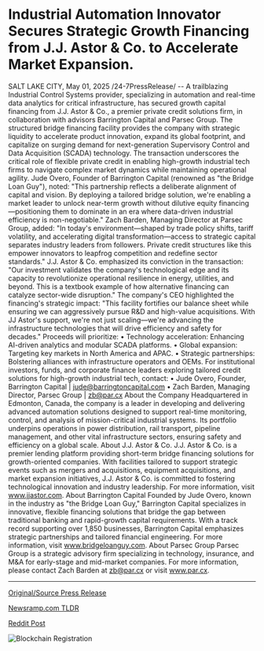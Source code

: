 # Industrial Automation Innovator Secures Strategic Growth Financing from J.J. Astor & Co. to Accelerate Market Expansion.

SALT LAKE CITY, May 01, 2025 /24-7PressRelease/ -- A trailblazing Industrial Control Systems provider, specializing in automation and real-time data analytics for critical infrastructure, has secured growth capital financing from J.J. Astor & Co., a premier private credit solutions firm, in collaboration with advisors Barrington Capital and Parsec Group.  The structured bridge financing facility provides the company with strategic liquidity to accelerate product innovation, expand its global footprint, and capitalize on surging demand for next-generation Supervisory Control and Data Acquisition (SCADA) technology. The transaction underscores the critical role of flexible private credit in enabling high-growth industrial tech firms to navigate complex market dynamics while maintaining operational agility.  Jude Overo, Founder of Barrington Capital (renowned as "the Bridge Loan Guy"), noted: "This partnership reflects a deliberate alignment of capital and vision. By deploying a tailored bridge solution, we're enabling a market leader to unlock near-term growth without dilutive equity financing—positioning them to dominate in an era where data-driven industrial efficiency is non-negotiable."  Zach Barden, Managing Director at Parsec Group, added: "In today's environment—shaped by trade policy shifts, tariff volatility, and accelerating digital transformation—access to strategic capital separates industry leaders from followers. Private credit structures like this empower innovators to leapfrog competition and redefine sector standards."  J.J. Astor & Co. emphasized its conviction in the transaction: "Our investment validates the company's technological edge and its capacity to revolutionize operational resilience in energy, utilities, and beyond. This is a textbook example of how alternative financing can catalyze sector-wide disruption."  The company's CEO highlighted the financing's strategic impact: "This facility fortifies our balance sheet while ensuring we can aggressively pursue R&D and high-value acquisitions. With JJ Astor's support, we're not just scaling—we're advancing the infrastructure technologies that will drive efficiency and safety for decades."  Proceeds will prioritize:  •	Technology acceleration: Enhancing AI-driven analytics and modular SCADA platforms. •	Global expansion: Targeting key markets in North America and APAC. •	Strategic partnerships: Bolstering alliances with infrastructure operators and OEMs.  For institutional investors, funds, and corporate finance leaders exploring tailored credit solutions for high-growth industrial tech, contact:  •	Jude Overo, Founder, Barrington Capital | jude@barringtoncapital.com •	Zach Barden, Managing Director, Parsec Group | zb@par.cx  About the Company Headquartered in Edmonton, Canada, the company is a leader in developing and delivering advanced automation solutions designed to support real-time monitoring, control, and analysis of mission-critical industrial systems. Its portfolio underpins operations in power distribution, rail transport, pipeline management, and other vital infrastructure sectors, ensuring safety and efficiency on a global scale.  About J.J. Astor & Co. J.J. Astor & Co. is a premier lending platform providing short-term bridge financing solutions for growth-oriented companies. With facilities tailored to support strategic events such as mergers and acquisitions, equipment acquisitions, and market expansion initiatives, J.J. Astor & Co. is committed to fostering technological innovation and industry leadership. For more information, visit www.jjastor.com.  About Barrington Capital Founded by Jude Overo, known in the industry as "the Bridge Loan Guy," Barrington Capital specializes in innovative, flexible financing solutions that bridge the gap between traditional banking and rapid-growth capital requirements. With a track record supporting over 1,850 businesses, Barrington Capital emphasizes strategic partnerships and tailored financial engineering. For more information, visit www.bridgeloanguy.com.  About Parsec Group Parsec Group is a strategic advisory firm specializing in technology, insurance, and M&A for early-stage and mid-market companies. For more information, please contact Zach Barden at zb@par.cx or visit www.par.cx. 

---

[Original/Source Press Release](https://www.24-7pressrelease.com/press-release/522385/industrial-automation-innovator-secures-strategic-growth-financing-from-jj-astor-co-to-accelerate-market-expansion)
                    

[Newsramp.com TLDR](https://newsramp.com/curated-news/industrial-control-systems-provider-secures-growth-capital-financing-to-accelerate-innovation-and-expansion/a3ec56b304620da814e364d499147ac0) 

 



[Reddit Post](https://www.reddit.com/r/BlockchainWeb3New/comments/1kc2tb4/industrial_control_systems_provider_secures/) 



![Blockchain Registration](https://cdn.newsramp.app/24-7PressRelease/qrcode/255/1/beanLG5V.webp)